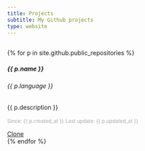 ```yaml
---
title: Projects
subtitle: My Github projects
type: website
---
```

<br>

<div class="card-columns">
{% for p in site.github.public_repositories %}
	<div class="card mb-3 text-white bg-dark h-100"> <!--  style="max-width: 540px;" -->
		<div class="row no-gutters">
			<div class="card-body">
				<h5 class="card-title">{{ p.name }}</h5>
				<h6 class="card-subtitle mb-2 text-muted">{{ p.language }}</h6>
				<p class="card-text">{{ p.description }}</p>
				<p class="card-text">
					<small class="text-muted" style="color: #aaaaaa;">Since: {{ p.created_at }}</small>
					<small class="text-muted" style="color: #aaaaaa;">Last update: {{ p.updated_at }}</small>
				</p>
				<div class="btn-group" data-toggle="buttons">
					<a href="p.clone_url" class="btn btn-dark">Clone</a>
					<a href="{{ p.html_url }}" class="btn btn-dark"></a>
				</div>
			</div>
		</div>
	</div>
{% endfor %}
</div>